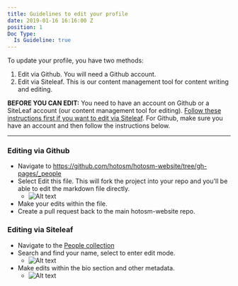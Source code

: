 ```yaml
---
title: Guidelines to edit your profile
date: 2019-01-16 16:16:00 Z
position: 1
Doc Type:
  Is Guideline: true
---
```


To update your profile, you have two methods:

1. Edit via Github. You will need a Github account.
2. Edit via Siteleaf. This is our content management tool for content writing and editing.

**BEFORE YOU CAN EDIT:** You need to have an account on Github or a SiteLeaf account (our content management tool for editing). [Follow these instructions first if you want to edit via Siteleaf](https://github.com/hotosm/hotosm-website/wiki/Registering-with-Siteleaf). For Github, make sure you have an account and then follow the instructions below.

****

### Editing via Github

* Navigate to https://github.com/hotosm/hotosm-website/tree/gh-pages/_people
* Select Edit this file. This will fork the project into your repo and you'll be able to edit the markdown file directly.
  - ![Alt text](https://monosnap.com/image/NpWG7gOGsuZ80eFxr12X0LKYFQjWyk.png)
* Make your edits within the file.
* Create a pull request back to the main hotosm-website repo.

### Editing via Siteleaf

* Navigate to the [People collection](https://manage.siteleaf.com/sites/5a708acdd838894824c43445/collections/people)
* Search and find your name, select to enter edit mode.
  - ![Alt text](https://monosnap.com/image/E8buYCCJR4c2KBoNWGT8AbZApu4c31.png)
* Make edits within the bio section and other metadata.
  - ![Alt text](https://monosnap.com/image/uyPYRM8TKRSWwxAV6mjI4UW9njbWyx.png)
